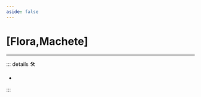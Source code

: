```yaml
---
aside: false
---
```

# <py>[<ekos>Flora</ekos>,<motor>Machete</motor>]</py>

---

<!-- =================================================== -->
<!-- =================================================== -->
<!-- =================================================== -->
<!-- =================================================== -->
<!-- =================================================== -->
::: details 🛠

-

:::

